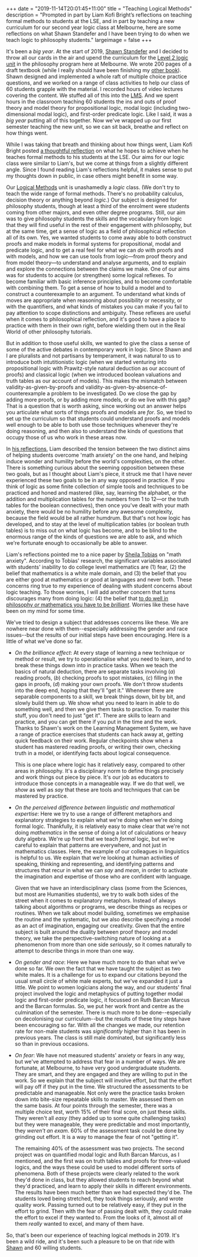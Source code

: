 +++
date = "2019-11-14T20:01:45+11:00"
title = "Teaching Logical Methods"
description = "Prompted in part by Liam Kofi Bright’s reflections on teaching formal methods to students at the LSE, and in part by teaching a new curriculum for our second year logic class at Melbourne, here are some reflections on what Shawn Standefer and I have been trying to do when we teach logic to philosophy students."
largeimage = false
+++

It's been a *big year*. At the start of 2019, [Shawn Standefer](https://shawn-standefer.github.io) and I decided to throw all our cards in the air and upend the curriculum for the [Level 2 logic unit](https://consequently.org/class/2019/PHIL20030) in the philosophy program here at Melbourne. We wrote 200 pages of a draft textbook (while I really should have been finishing my [other book](http://consequently.org/writing/ptrm)). Shawn designed and implemented a whole raft of multiple choice practice questions, and we worked on a range of class activities to help our class of 60 students grapple with the material. I recorded hours of video lectures covering the content. We stuffed all of this into the [LMS](https://lms.unimelb.edu.au). And we spent hours in the classroom teaching 60 students the ins and outs of proof theory and model theory for propositional logic, modal logic (including two-dimensional modal logic), and first-order predicate logic.  Like I said, it was a *big year* putting all of this together. Now we've wrapped up our first semester teaching the new unit, so we can sit back, breathe and reflect on how things went. 

While I was taking that breath and thinking about how things went, Liam Kofi Bright posted [a thoughtful reflection](https://sootyempiric.blogspot.com/2019/11/just-humble-philosopher.html) on what he hopes to achieve when he teaches formal methods to his students at the LSE. Our aims for our logic class were similar to Liam's, but we come at things from a slightly different angle. Since I found reading Liam's reflections helpful, it makes sense to put my thoughts down in public, in case others might benefit in some way.

Our [Logical Methods](https://consequently.org/class/2019/PHIL20030) unit is unashamedly a *logic* class. (We don't try to teach the wide range of formal methods. There's no probability calculus, decision theory or anything beyond *logic*.) Our subject is designed for philosophy students, though at least a third of the enrolment were students coming from other majors, and even other degree programs. Still, our aim was to give philosophy students the skills and the vocabulary from logic that they will find useful in the rest of their engagement with philosophy, but at the same time, get a sense of logic as a field of philosophical reflection all of its own. Yes, we wanted students to come away able to both construct proofs and make models in formal systems for propositional, modal and predicate logic, and to get a real feel for what we can *do* with proofs and with models, and how we can use tools from logic—from proof theory and from model theory—to understand and analyse arguments, and to explain and explore the connections between the claims we make. One of our aims was for students to acquire (or strengthen) some logical reflexes. To become familiar with basic inference principles, and to become comfortable with combining them. To get a sense of how to build a model and to construct a counterexample to an argument. To understand what kinds of moves are appropriate when reasoning about possibility or necessity, or with the quantifiers, and what kinds of mistakes you can make if you fail to pay attention to scope distinctions and ambiguity. These reflexes are useful when it comes to philosophical reflection, and it's good to have a place to practice with them in their own right, before wielding them out in the Real World of other philosophy tutorials.

But in addition to those useful skills, we wanted to give the class a sense of some of the active debates in contemporary work in logic. Since Shawn and I are pluralists and not partisans by temperament, it was natural to us to introduce both intutitionistic logic (when we started venturing into propositional logic with Prawitz-style natural deduction as our account of proofs) and classical logic (when we introduced boolean valuations and truth tables as our account of models). This makes the mismatch between validity-as-given-by-proofs and validity-as-given-by-absence-of-counterexample a problem to be investigated. Do we close the gap by adding more proofs, or by adding more models, or do we live with this gap? That is a question that is worth asking, since working out an answer helps you articulate what sorts of things proofs and models are *for*. So, we tried to set up the curriculum so that students could understand proofs and models well enough to be able to both use those techniques whenever they're doing reasoning, and then also to understand the kinds of questions that occupy those of us who work in these areas now.

In [his reflections](https://sootyempiric.blogspot.com/2019/11/just-humble-philosopher.html), Liam described the tension between the two distinct aims of helping students overcome 'math anxiety' on the one hand, and helping induce wonder and humility before the world's complexities, on the other. There is something curious about the seeming opposition between these two goals, but as I thought about Liam's piece, it struck me that I have never experienced these two goals to be in any way opposed in practice. If you think of logic as some finite collection of simple tools and techniques to be practiced and honed and mastered (like, say, learning the alphabet, or the addition and multiplication tables for the numbers from 1 to 12—or the truth tables for the boolean connectives), then once you've dealt with your math anxiety, there would be no humility before any awesome complexity, because the field would be all rather humdrum. But that's not how logic has developed, and to stay at the level of multiplication tables (or boolean truth tables) is to miss out on what logic has become, and to be blind to the enormous range of the kinds of questions we are able to ask, and which we're fortunate enough to occasionally be able to answer.

Liam's reflections pointed me to a nice paper by [Sheila Tobias](https://www.nacadajournal.org/doi/abs/10.12930/0271-9517-10.1.47) on "math anxiety". According to Tobias' research, the significant variables associated with students' inability to do college level mathematics are (1) fear, (2) the belief that mathematics is a white male domain, and (3) the belief that you are either good at mathematics or good at languages and never both. These concerns ring true to my experience of dealing with student concerns about logic teaching. To those worries, I will add another concern that turns discourages many from doing logic: (4) the belief that [to do well in philosophy *or* mathematics you have to be *brilliant*](http://web.apsanet.org/cswp/wp-content/uploads/sites/4/2015/08/bian-lin-et-al.-gender-stereotypes-abt-intell-ability-emerge-early-Science-Jan-2017.pdf). Worries like these have been on my mind for some time.

We've tried to design a subject that addresses concerns like these. We are nowhere near done with them--especially addressing the gender and race issues--but the results of our initial steps have been encouraging. Here is a little of what we've done so far. 

* *On the brilliance effect*: At every stage of learning a new technique or method or result, we try to operationalise what you need to learn, and to break these things down into in practice tasks. When we teach the basics of natural deduction, there are separate tasks involving (_a_) reading proofs, (_b_) checking proofs to spot mistakes,  (_c_) filling in the gaps in proofs, (_d_) making your own proofs. We don't throw students into the deep end, hoping that they'll "get it." Whenever there are separable components to a skill, we break things down, bit by bit, and slowly build them up. We show what you need to learn in able to do something well, and then we give them tasks to practice. To master this stuff, you don't need to just "get it". There are skills to learn and practice, and you can get there if you put in the time and the work. Thanks to Shawn's work on the Learning Management System, we have a range of practice exercises that students can hack away at, getting quick feedback on their work. Regular checkpoints show when a student has mastered reading proofs, or writing their own, checking truth in a model, or identifying facts about logical consequence.

    This is one place where logic has it relatively easy, compared to other areas in philosophy. It's a disciplinary norm to define things precisely and work things out piece by piece. It's our job as educators to introduce those concepts in a manageable way. If we do that well, we *show* as well as *say* that these are tools and techniques that can be mastered by practice. 

* *On the perceived difference between linguistic and mathematical expertise*:  Here we try to use a range of different metaphors and explanatory strategies to explain what we're doing when we're doing formal logic. Thankfully, it is relatively easy to make clear that we're not doing *mathematics* in the sense of doing a lot of calculations or heavy duty algebra. We're up front that we teach *formal* logic, but we're careful to explain that patterns are everywhere, and not just in mathematics classes. Here, the example of our colleagues in linguistics is helpful to us. We explain that we're looking at human activities of speaking, thinking and representing, and identifying patterns and structures that recur in what we can *say* and *mean*, in order to activate the imagination and expertise of those who are confident with language. 

    Given that we have an interdisciplinary class (some from the Sciences, but most are Humanities students), we try to walk both sides of the street when it comes to explanatory metaphors. Instead of always talking about algorithms or programs, we describe things as recipes or routines. When we talk about model building, sometimes we emphasise the routine and the systematic, but we also describe specifying a model as an act of imagination, engaging our creativity. Given that the entire subject is built around the duality between proof theory and model theory, we take the perspective-switching nature of looking at a phenomenon from more than one side *seriously*, so it comes naturally to attempt to describe things in more than one way.

* *On gender and race*: Here we have much more to do than what we've done so far. We own the fact that we have taught the subject as two white males. It is a challenge for us to expand our citations beyond the usual small circle of white male experts, but we've expanded it just a little. We point to women logicians along the way, and our students' final project involved the logic and metaphysics of putting together modal logic and first-order predicate logic, it focussed on Ruth Barcan Marcus and the Barcan formulas. So, we put her work front and centre as the culmination of the semester. There is much more to be done--especially on decolonising our curriculum--but the results of these tiny steps have been encouraging so far. With all the changes we made, our retention rate for non-male students was *significantly* higher than it has been in previous years. The class is still male dominated, but significantly less so than in previous occasions. 

* *On fear*: We have not measured students' anxiety or fears in any way, but we've attempted to address that fear in a number of ways. We are fortunate, at Melbourne, to have very good undergraduate students. They are smart, and they are engaged and they are willing to put in the work. So we explain that the subject will involve effort, but that the effort will pay off if they put in the time. We structured the assessments to be predictable and manageable. Not only were the practice tasks broken down into bite-size repeatable skills to master. We assessed them on the same basis. At four points through the semester, there was a multiple choice test, worth 15% of their final score, on just these skills. They weren't all *easy* (they added up to  some quite challenging tasks) but they were manageable, they were predictable and most importantly, they *weren't an exam*. 60% of the assessment task could be done by grinding out effort. It is a way to manage the fear of not "getting it". 

    The remaining 40% of the assessment was two projects. The second project was on quantified modal logic and Ruth Barcan Marcus, as I mentioned, and the first was on  truth tables and proofs for three-valued logics, and the ways these could be used to model different sorts of phenomena. Both of these projects were clearly related to the work they'd done in class, but they allowed students to reach beyond what they'd practiced, and learn to apply their skills in different environments. The results have been much better than we had expected they'd be. The students loved being stretched, they took things seriously, and wrote quality work. Passing turned out to be relatively easy, if they put in the effort to grind. Then with the fear of passing dealt with, they could make the effort to excel if they wanted to. From the looks of it, almost all of them *really* wanted to excel, and many of them have.
    
So, that's been our experience of teaching logical methods in 2019. It's been a wild ride, and it's been such a pleasure to be on that ride with [Shawn](https://shawn-standefer.github.io) and 60 willing students. 
 


